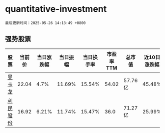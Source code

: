 # quantitative-investment

`最后更新时间：2025-05-26 14:13:49 +0800`

## 强势股票

|股票|当前价|当日涨跌幅|当日振幅|当日换手率|市盈率TTM|总市值|近10日涨跌幅|
|----|----|----|----|----|----|----|----|
|[曼卡龙](https://xueqiu.com/S/SZ300945)|22.04|4.7%|11.69%|15.54%|54.02|57.76亿|45.48%|
|[利民股份](https://xueqiu.com/S/SZ002734)|16.92|6.21%|11.74%|15.47%|36.0|71.27亿|25.99%|

